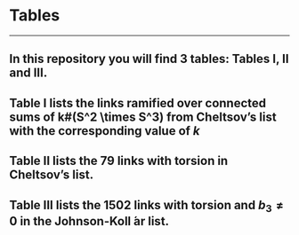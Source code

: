 # Tables
---
In this repository you will find 3 tables:  Tables I, II and III.
---
Table I lists the links ramified over connected sums of k\#(S^2 \times S^3) from Cheltsov’s list with the corresponding value of $k$
---
Table II lists the 79 links with torsion in Cheltsov’s list.
---
Table III lists the 1502 links with torsion and $b_3 \not= 0$ in the Johnson-Koll ́ar list.
---
